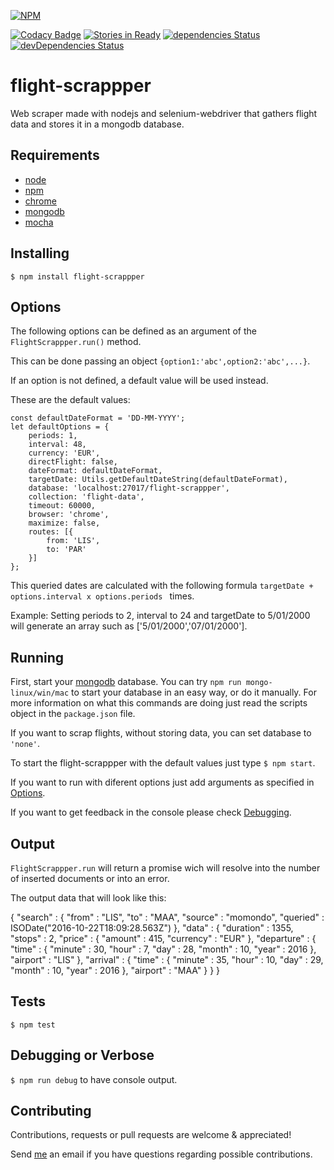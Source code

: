 [![NPM](https://nodei.co/npm/flight-scrappper.png?downloads=true&downloadRank=true&stars=true)](https://nodei.co/npm/flight-scrappper/)

[![Codacy Badge](https://api.codacy.com/project/badge/Grade/e0ff0ec2a3484cd0b823933578987cf4)](https://www.codacy.com/app/tiagobertolo/flight-scrappper?utm_source=github.com&amp;utm_medium=referral&amp;utm_content=bertolo1988/flight-scrappper&amp;utm_campaign=Badge_Grade)
[![Stories in Ready](https://badge.waffle.io/bertolo1988/flight-scrappper.svg?label=ready&title=Ready)](http://waffle.io/bertolo1988/flight-scrappper)
[![dependencies Status](https://david-dm.org/bertolo1988/flight-scrappper/status.svg)](https://david-dm.org/bertolo1988/flight-scrappper)
[![devDependencies Status](https://david-dm.org/bertolo1988/flight-scrappper/dev-status.svg)](https://david-dm.org/bertolo1988/flight-scrappper?type=dev)

# flight-scrappper

Web scraper made with nodejs and selenium-webdriver that gathers flight data and stores it in a mongodb database.


## Requirements

 - [node](http://nodejs.org/)
 - [npm](http://npmjs.org/)
 - [chrome](https://www.google.com/chrome/browser/desktop/index.html)
 - [mongodb](https://www.mongodb.com/)
 - [mocha](https://mochajs.org/)


## Installing

`$ npm install flight-scrappper`


## Options

The following options can be defined as an argument of the `FlightScrappper.run()` method.

This can be done passing an object `{option1:'abc',option2:'abc',...}`.

If an option is not defined, a default value will be used instead.

These are the default values:
	

    const defaultDateFormat = 'DD-MM-YYYY';
    let defaultOptions = {
        periods: 1,
        interval: 48,
        currency: 'EUR',
        directFlight: false,
        dateFormat: defaultDateFormat,
        targetDate: Utils.getDefaultDateString(defaultDateFormat),
        database: 'localhost:27017/flight-scrappper',
        collection: 'flight-data',
        timeout: 60000,
        browser: 'chrome',
        maximize: false,
        routes: [{
            from: 'LIS',
            to: 'PAR'
        }]
    };

This queried dates are calculated with the following formula `targetDate + options.interval x options.periods ` times.
 
Example: Setting periods to 2, interval to 24 and targetDate to 5/01/2000 will generate an array  such as ['5/01/2000','07/01/2000'].


## Running

First, start your [mongodb](https://www.mongodb.com/) database. You can try `npm run mongo-linux/win/mac` to start your database in an easy way, or do it manually. For more information on what this commands are doing just read the scripts object in the `package.json` file.

If you want to scrap flights, without storing data, you can set database to `'none'`.

To start the flight-scrappper with the default values just type `$ npm start`.

If you want to run with diferent options just add arguments as specified in [Options](#options).

If you want to get feedback in the console please check  [Debugging](#debugging).

## Output

`FlightScrappper.run` will return a promise wich will resolve into the number of inserted documents or into an error.

The output data that will look like this:

{
    "search" : {
        "from" : "LIS",
        "to" : "MAA",
        "source" : "momondo",
        "queried" : ISODate("2016-10-22T18:09:28.563Z")
    },
    "data" : {
        "duration" : 1355,
        "stops" : 2,
        "price" : {
            "amount" : 415,
            "currency" : "EUR"
        },
        "departure" : {
            "time" : {
                "minute" : 30,
                "hour" : 7,
                "day" : 28,
                "month" : 10,
                "year" : 2016
            },
            "airport" : "LIS"
        },
        "arrival" : {
            "time" : {
                "minute" : 35,
                "hour" : 10,
                "day" : 29,
                "month" : 10,
                "year" : 2016
            },
            "airport" : "MAA"
        }
    }
}

## Tests

`$ npm test`

## Debugging or Verbose

`$ npm run debug` to have console output.

## Contributing

Contributions, requests or pull requests are welcome & appreciated!

Send [me](https://github.com/bertolo1988/) an email if you have questions regarding possible contributions.
